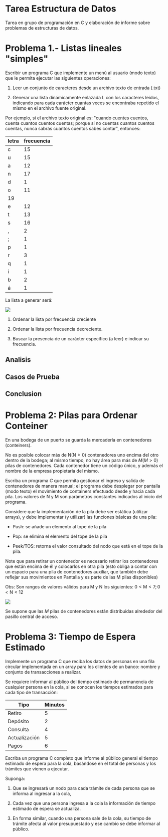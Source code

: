 # Tarea Estructura de Datos
Tarea en grupo de programación en C y elaboración de informe sobre problemas de estructuras de datos.

# Problema 1.- Listas lineales "simples"

Escribir un programa C que implemente un menú al usuario (modo texto) que le permita ejecutar las siguientes operaciones:

1. Leer un conjunto de caracteres desde un archivo texto de entrada (.txt)

2. Generar una lista dinámicamente enlazada L con los caracteres leídos, indicando para cada carácter cuantas veces se encontraba repetido el mismo en el archivo fuente original.

Por ejemplo, si el archivo texto original es: "cuando cuentes cuentos, cuenta cuantos cuentos cuentas; porque si no cuentas cuantos cuentos cuentas, nunca sabrás cuantos cuentos sabes contar", entonces:

| letra | frecuencia |
|-------|------------|
| c     | 15         |
| u     | 15         |
| a     | 12         |
| n     | 17         |
| d     | 1          |
| o     | 11         |
| 19    |            |
| e     | 12         |
| t     | 13         |
| s     | 16         |
| ,     | 2          |
| ;     | 1          |
| p     | 1          |
| r     | 3          |
| q     | 1          |
| i     | 1          |
| b     | 2          |
| á     | 1          |

La lista a generar será:

![](https://cdn.mathpix.com/cropped/2023_05_02_f3ba6df16250e9c2346ag-2.jpg?height=173&width=1865&top_left_y=1754&top_left_x=127)

1. Ordenar la lista por frecuencia creciente

2. Ordenar la lista por frecuencia decreciente.

3. Buscar la presencia de un carácter específico (a leer) e indicar su frecuencia.

## Analisis

## Casos de Prueba

## Conclusion

# Problema 2: Pilas para Ordenar Conteiner

En una bodega de un puerto se guarda la mercadería en contenedores (conteiners).

No es posible colocar más de $\mathrm{N}(\mathrm{N}>0)$ contenedores uno encima del otro dentro de la bodega; al mismo tiempo, no hay área para más de $M(M>0)$ pilas de contenedores. Cada contenedor tiene un código único, y además el nombre de la empresa propietaria del mismo.

Escriba un programa $C$ que permita gestionar el ingreso y salida de contenedores de manera manual; el programa debe desplegar por pantalla (modo texto) el movimiento de containers efectuado desde y hacia cada pila. Los valores de $\mathrm{N}$ y M son parámetros constantes indicados al inicio del programa.

Considere que la implementación de la pila debe ser estática (utilizar arrays), y debe implementar (y utilizar) las funciones básicas de una pila:

- Push: se añade un elemento al tope de la pila

- Pop: se elimina el elemento del tope de la pila

- Peek/TOS: retorna el valor consultado del nodo que está en el tope de la pila.

Note que para retirar un contenedor es necesario retirar los contenedores que están encima de él y colocarlos en otra pila (esto obliga a contar con un espacio para una pila de contenedores auxiliar, que también debe reflejar sus movimientos en Pantalla y es parte de las M pilas disponibles)

Obs: Son rangos de valores válidos para $\mathrm{M}$ y $\mathrm{N}$ los siguientes: $0<\mathrm{M}<7 ; 0<\mathrm{N}<12$

![](https://cdn.mathpix.com/cropped/2023_05_02_f3ba6df16250e9c2346ag-3.jpg?height=648&width=811&top_left_y=1663&top_left_x=142)

Se supone que las $M$ pilas de contenedores están distribuidas alrededor del pasillo central de acceso.

# Problema 3: Tiempo de Espera Estimado

Implemente un programa $\mathrm{C}$ que reciba los datos de personas en una fila circular implementada en un array para los clientes de un banco: nombre y conjunto de transacciones a realizar.

Se requiere informar al público del tiempo estimado de permanencia de cualquier persona en la cola, si se conocen los tiempos estimados para cada tipo de transacción:

| Tipo          | Minutos |
|---------------|---------|
| Retiro        | 5       |
| Depósito      | 2       |
| Consulta      | 4       |
| Actualización | 5       |
| Pagos         | 6       |

Escriba un programa $\mathrm{C}$ completo que informe al público general el tiempo estimado de espera para la cola, basándose en el total de personas y los trámites que vienen a ejecutar.

Suponga:

1. Que se ingresará un nodo para cada trámite de cada persona que se informa al ingresar a la cola,

2. Cada vez que una persona ingresa a la cola la información de tiempo estimado de espera se actualiza.

3. En forma similar, cuando una persona sale de la cola, su tiempo de trámite afecta al valor presupuestado y ese cambio se debe informar al público.
